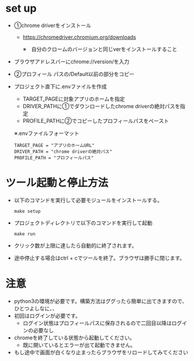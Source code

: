 # set up
- ①chrome driverをインストール
  - https://chromedriver.chromium.org/downloads

    ※　自分のクロームのバージョンと同じverをインストールすること
- ブラウザアドレスバーにchrome://version/を入力
- ②プロフィール パスの/Default以前の部分をコピー
- プロジェクト直下に.envファイルを作成
  - TARGET_PAGEに対象アプリのホームを指定
  - DRIVER_PATHに①でダウンロードしたchrome driverの絶対パスを指定
  - PROFILE_PATHに②でコピーしたプロフィールパスをペースト
  
  ※.envファイルフォーマット
  ```
  TARGET_PAGE = "アプリのホームURL"
  DRIVER_PATH = "chrome driverの絶対パス"
  PROFILE_PATH = "プロフィールパス"
  ```
# ツール起動と停止方法
- 以下のコマンドを実行して必要モジュールをインストールする。

  `make setup`
- プロジェクトディレクトリで以下のコマンドを実行して起動

  `make run`
- クリック数が上限に達したら自動的に終了されます。
- 途中停止する場合はctrl + cでツールを終了。ブラウザは勝手に閉じます。

# 注意
- python3の環境が必要です。構築方法はググったら簡単に出てきますので、ひとつよしなに、、
- 初回はログインが必要です。
  - ログイン状態はプロフィールパスに保存されるので二回目以降はログインの必要なし
- chromeを終了している状態から起動してください。
  - 既に開いているとエラーが出て起動できません。
- もし途中で画面が白くなり止まったらブラウザをリロードしてみてください